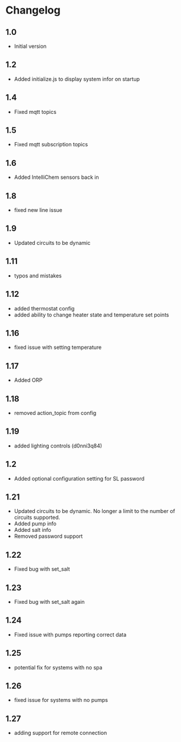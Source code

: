 # Changelog

## 1.0
- Initial version

## 1.2
- Added initialize.js to display system infor on startup

## 1.4
- Fixed mqtt topics

## 1.5
- Fixed mqtt subscription topics

## 1.6
- Added IntelliChem sensors back in

## 1.8
- fixed new line issue

## 1.9
- Updated circuits to be dynamic

## 1.11
- typos and mistakes

## 1.12
- added thermostat config
- added ability to change heater state and temperature set points

## 1.16
- fixed issue with setting temperature

## 1.17
- Added ORP

## 1.18
- removed action_topic from config

## 1.19
- added lighting controls (d0nni3q84)

## 1.2
- Added optional configuration setting for SL password

## 1.21
- Updated circuits to be dynamic.  No longer a limit to the number of circuits supported.
- Added pump info
- Added salt info
- Removed password support

## 1.22
- Fixed bug with set_salt

## 1.23
- Fixed bug with set_salt again

## 1.24
- Fixed issue with pumps reporting correct data

## 1.25
- potential fix for systems with no spa

## 1.26
- fixed issue for systems with no pumps

## 1.27
- adding support for remote connection
